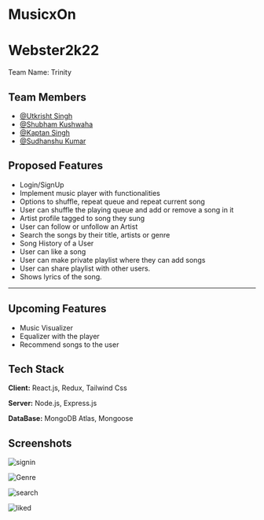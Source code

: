 
# MusicxOn
# Webster2k22
Team Name: Trinity

## Team Members
- [@Utkrisht Singh](https://github.com/utkrisht5)
- [@Shubham Kushwaha](https://github.com/Shubham-20205157)
- [@Kaptan Singh](https://github.com/kaptan0428)
- [@Sudhanshu Kumar](https://github.com/sudhanshu1221)
## Proposed Features
- Login/SignUp
- Implement music player with functionalities
- Options to shuffle, repeat queue and repeat current song
- User can shuffle the playing queue and add or remove a song in it
- Artist  profile tagged to song they sung
- User can follow or unfollow an Artist
- Search the songs by their title, artists or genre
- Song History of a User
- User can like a song
- User can make private playlist where they can add songs
- User can share playlist with other users.
- Shows lyrics of the song.
---
## Upcoming Features
- Music Visualizer
- Equalizer with the player
- Recommend songs to the user

## Tech Stack
**Client:** React.js, Redux, Tailwind Css


**Server:** Node.js, Express.js


**DataBase:** MongoDB Atlas, Mongoose


## Screenshots

![signin](https://user-images.githubusercontent.com/76884219/201312915-b723d4d6-8445-44f6-8b7c-35ea47b2a187.jpeg)

![Genre](https://user-images.githubusercontent.com/76884219/201313144-3eae622c-a4dc-4a16-9398-f790659bf63f.jpeg)

![search](https://user-images.githubusercontent.com/76884219/201313230-ca0e7422-774b-42b4-b3b8-d16ddcbbd941.jpeg)


![liked](https://user-images.githubusercontent.com/76884219/201313277-f3405a48-9b52-4b54-ae74-f9fe8d2e5495.jpeg)
